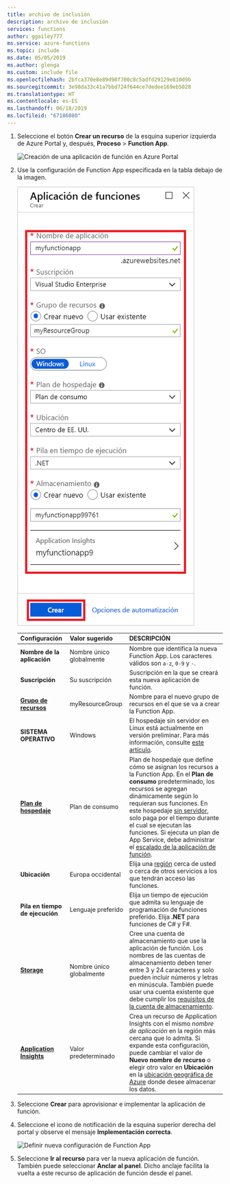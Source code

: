 ```yaml
---
title: archivo de inclusión
description: archivo de inclusión
services: functions
author: ggailey777
ms.service: azure-functions
ms.topic: include
ms.date: 05/05/2019
ms.author: glenga
ms.custom: include file
ms.openlocfilehash: 2bfca370e8e89d98f700c8c5adfd29129e810d9b
ms.sourcegitcommit: 3e98da33c41a7bbd724f644ce7dedee169eb5028
ms.translationtype: HT
ms.contentlocale: es-ES
ms.lasthandoff: 06/18/2019
ms.locfileid: "67186080"
---
```

1. Seleccione el botón **Crear un recurso** de la esquina superior izquierda de Azure Portal y, después, **Proceso** > **Function App**.

    ![Creación de una aplicación de función en Azure Portal](./media/functions-create-function-app-portal/function-app-create-flow.png)

2. Use la configuración de Function App especificada en la tabla debajo de la imagen.

    ![Definir nueva configuración de Function App](./media/functions-create-function-app-portal/function-app-create-flow2.png)

    | Configuración      | Valor sugerido  | DESCRIPCIÓN                                        |
    | ------------ |  ------- | -------------------------------------------------- |
    | **Nombre de la aplicación** | Nombre único globalmente | Nombre que identifica la nueva Function App. Los caracteres válidos son `a-z`, `0-9` y `-`.  | 
    | **Suscripción** | Su suscripción | Suscripción en la que se creará esta nueva aplicación de función. | 
    | **[Grupo de recursos](../articles/azure-resource-manager/resource-group-overview.md)** |  myResourceGroup | Nombre para el nuevo grupo de recursos en el que se va a crear la Function App. |
    | **SISTEMA OPERATIVO** | Windows | El hospedaje sin servidor en Linux está actualmente en versión preliminar. Para más información, consulte [este artículo](https://aka.ms/funclinux).|
    | **[Plan de hospedaje](../articles/azure-functions/functions-scale.md)** | Plan de consumo | Plan de hospedaje que define cómo se asignan los recursos a la Function App. En el **Plan de consumo** predeterminado, los recursos se agregan dinámicamente según lo requieran sus funciones. En este hospedaje [sin servidor](https://azure.microsoft.com/overview/serverless-computing/), solo paga por el tiempo durante el cual se ejecutan las funciones. Si ejecuta un plan de App Service, debe administrar el [escalado de la aplicación de función](../articles/azure-functions/functions-scale.md).  |
    | **Ubicación** | Europa occidental | Elija una [región](https://azure.microsoft.com/regions/) cerca de usted o cerca de otros servicios a los que tendrán acceso las funciones. |
    | **Pila en tiempo de ejecución** | Lenguaje preferido | Elija un tiempo de ejecución que admita su lenguaje de programación de funciones preferido. Elija **.NET** para funciones de C# y F#. |
    | **[Storage](../articles/storage/common/storage-quickstart-create-account.md)** |  Nombre único globalmente |  Cree una cuenta de almacenamiento que use la aplicación de función. Los nombres de las cuentas de almacenamiento deben tener entre 3 y 24 caracteres y solo pueden incluir números y letras en minúscula. También puede usar una cuenta existente que debe cumplir los [requisitos de la cuenta de almacenamiento](../articles/azure-functions/functions-scale.md#storage-account-requirements). |
    | **[Application Insights](../articles/azure-functions/functions-monitoring.md)** | Valor predeterminado | Crea un recurso de Application Insights con el mismo *nombre de aplicación* en la región más cercana que lo admita. Si expande esta configuración, puede cambiar el valor de **Nuevo nombre de recurso**  o elegir otro valor en **Ubicación** en la [ubicación geográfica de Azure](https://azure.microsoft.com/global-infrastructure/geographies/) donde desee almacenar los datos. |

3. Seleccione **Crear** para aprovisionar e implementar la aplicación de función.

4. Seleccione el icono de notificación de la esquina superior derecha del portal y observe el mensaje **Implementación correcta**.

    ![Definir nueva configuración de Function App](./media/functions-create-function-app-portal/function-app-create-notification.png)

5. Seleccione **Ir al recurso** para ver la nueva aplicación de función. También puede seleccionar **Anclar al panel**. Dicho anclaje facilita la vuelta a este recurso de aplicación de función desde el panel.
